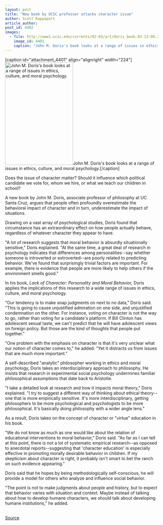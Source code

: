 ```yaml
---
layout: post
title: "New book by UCSC professor attacks character issue"
author: Scott Rappaport
article_author: 
post_id: 4402
images:
  - file: http://www1.ucsc.edu/currents/02-03/art/doris_book.02-12-09.224.jpg
    image_id: 4401
    caption: "John M. Doris's book looks at a range of issues in ethics, culture, and moral psychology."
---
```


[caption id="attachment_4401" align="alignright" width="224"]<a href="http://dev-ucsc-news.pantheonsite.io/wp-content/uploads/2002/12/doris_book.02-12-09.224.jpg"><img class="size-full wp-image-4401" src="http://dev-ucsc-news.pantheonsite.io/wp-content/uploads/2002/12/doris_book.02-12-09.224.jpg" alt="John M. Doris's book looks at a range of issues in ethics, culture, and moral psychology." width="224" height="337" /></a>John M. Doris's book looks at a range of issues in ethics, culture, and moral psychology.[/caption]
<p>
  Does the issue of character matter? Should it influence which political candidate we vote for, whom we hire, or what we teach our children in school?
</p>
<p>
  A new book by John M. Doris, associate professor of philosophy at UC Santa Cruz, argues that people often profoundly overestimate the behavioral impact of character and in turn, underestimate the impact of situations.
</p>
<p>
  Drawing on a vast array of psychological studies, Doris found that circumstance has an extraordinary effect on how people actually behave, regardless of whatever character they appear to have.<br>
</p>
<p>
  "A lot of research suggests that moral behavior is absurdly situationally sensitive," Doris explained. "At the same time, a great deal of research in psychology indicates that differences among personalities--say whether someone is introverted or extroverted--are poorly related to predicting behavior. We've found that surprisingly trivial factors are important. For example, there is evidence that people are more likely to help others if the environment smells good."<br>
</p>
<p>
  In his book, <i>Lack of Character: Personality and Moral Behavior,</i> Doris applies the implications of this research to a wide range of issues in ethics, culture, and moral psychology.<br>
</p>
<p>
  "Our tendency is to make snap judgments on next to no data," Doris said. "This is going to cause unjustified admiration on one side, and unjustified condemnation on the other. For instance, voting on character is not the way to go, rather than voting for a candidate's platform. If Bill Clinton has adolescent sexual taste, we can't predict that he will have adolescent views on foreign policy. But those are the kind of thoughts that people put together."<br>
</p>
<p>
  "One problem with the emphasis on character is that it's very unclear what our notion of character comes to," he added. "Yet it distracts us from issues that are much more important."<br>
</p>
<p>
  A self-described "analytic" philosopher working in ethics and moral psychology, Doris takes an interdisciplinary approach to philosophy. He insists that research in experimental social psychology undermines familiar philosophical assumptions that date back to Aristotle.<br>
</p>
<p>
  "I take a detailed look at research and how it impacts moral theory," Doris explained. "I try to suggest a different way of thinking about ethical theory--one that is more empirically sensitive. It's more interdisciplinary, getting philosophers to be more psychological and psychologists to be more philosophical. It's basically doing philosophy with a wider angle lens."<br>
</p>
<p>
  As a result, Doris takes on the concept of character or "virtue" education in his book.<br>
</p>
<p>
  "We do not know as much as one would like about the relation of educational interventions to moral behavior," Doris said. "As far as I can tell at this point, there is not a lot of systematic empirical research--as opposed to anecdotal reports--suggesting that 'character education' is especially effective in promoting morally desirable behavior in children. If my skepticism about character is right, it probably isn't smart to bet the ranch on such evidence appearing."<br>
</p>
<p>
  Doris said that he hopes by being methodologically self-conscious, he will provide a model for others who analyze and influence social behavior.<br>
</p>
<p>
  "The point is not to make judgments about people and history, but to expect that behavior varies with situation and context. Maybe instead of talking about how to develop humane characters, we should talk about developing humane institutions," he added.<br>
  <br>
</p>
<p><a href="http://www1.ucsc.edu/currents/02-03/12-09/character.html" title="Permalink to character">Source</a></p>
